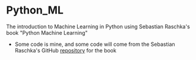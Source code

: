 # Python_ML
The introduction to Machine Learning in Python using Sebastian Raschka's book "Python Machine Learning"

* Some code is mine, and some code will come from the Sebastian Raschka's GitHub [repository](https://github.com/PacktPublishing/Python-Machine-Learning-Second-Edition) for the book 
